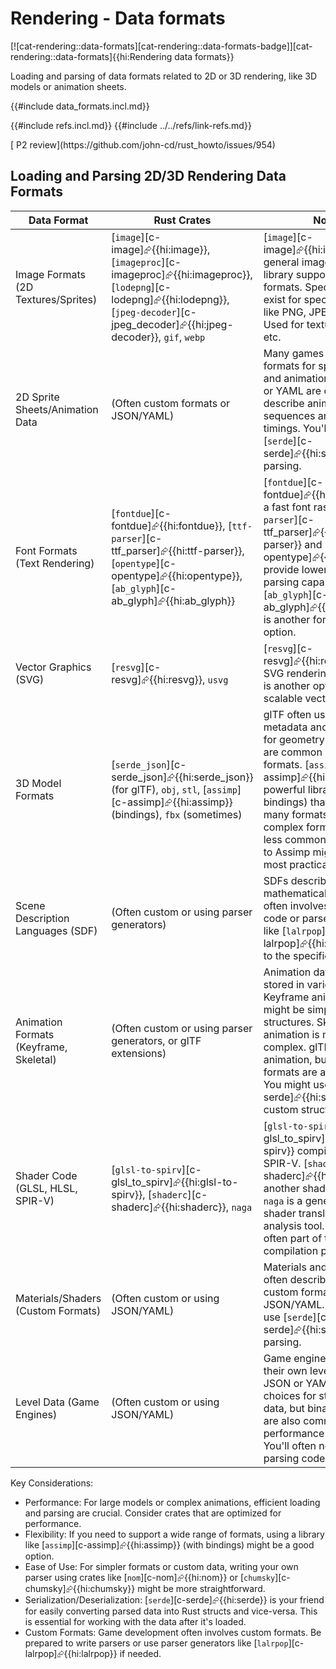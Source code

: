 # Rendering - Data formats

[![cat-rendering::data-formats][cat-rendering::data-formats-badge]][cat-rendering::data-formats]{{hi:Rendering data formats}}

Loading and parsing of data formats related to 2D or 3D rendering, like 3D models or animation sheets.

{{#include data_formats.incl.md}}

{{#include refs.incl.md}}
{{#include ../../refs/link-refs.md}}

<div class="hidden">
[ P2 review](https://github.com/john-cd/rust_howto/issues/954)

## Loading and Parsing 2D/3D Rendering Data Formats

| Data Format | Rust Crates | Notes |
|---|---|---|
| Image Formats (2D Textures/Sprites) | [`image`][c-image]⮳{{hi:image}}, [`imageproc`][c-imageproc]⮳{{hi:imageproc}}, [`lodepng`][c-lodepng]⮳{{hi:lodepng}}, [`jpeg-decoder`][c-jpeg_decoder]⮳{{hi:jpeg-decoder}}, `gif`, `webp` | [`image`][c-image]⮳{{hi:image}} is a general image processing library supporting many formats. Specialized crates exist for specific formats like PNG, JPEG, GIF, WebP. Used for textures, sprites, etc. |
| 2D Sprite Sheets/Animation Data | (Often custom formats or JSON/YAML) | Many games use custom formats for sprite sheets and animation data. JSON or YAML are often used to describe animation sequences and frame timings. You'll likely use [`serde`][c-serde]⮳{{hi:serde}} for parsing. |
| Font Formats (Text Rendering) | [`fontdue`][c-fontdue]⮳{{hi:fontdue}}, [`ttf-parser`][c-ttf_parser]⮳{{hi:ttf-parser}}, [`opentype`][c-opentype]⮳{{hi:opentype}}, [`ab_glyph`][c-ab_glyph]⮳{{hi:ab_glyph}} | [`fontdue`][c-fontdue]⮳{{hi:fontdue}} is a fast font rasterizer. [`ttf-parser`][c-ttf_parser]⮳{{hi:ttf-parser}} and [`opentype`][c-opentype]⮳{{hi:opentype}} provide lower-level font parsing capabilities. [`ab_glyph`][c-ab_glyph]⮳{{hi:ab_glyph}} is another font rendering option. |
| Vector Graphics (SVG) | [`resvg`][c-resvg]⮳{{hi:resvg}}, `usvg` | [`resvg`][c-resvg]⮳{{hi:resvg}} is an SVG rendering library. `usvg` is another option. Used for scalable vector graphics. |
| 3D Model Formats | [`serde_json`][c-serde_json]⮳{{hi:serde_json}} (for glTF), `obj`, `stl`, [`assimp`][c-assimp]⮳{{hi:assimp}} (bindings), `fbx` (sometimes) | glTF often uses JSON for metadata and binary data for geometry. `obj` and `stl` are common 3D model formats. [`assimp`][c-assimp]⮳{{hi:assimp}} is a powerful library (with Rust bindings) that supports many formats. FBX is a complex format; crates are less common and bindings to Assimp might be the most practical approach. |
| Scene Description Languages (SDF) | (Often custom or using parser generators) | SDFs describe 3D scenes mathematically. Parsing often involves custom code or parser generators like [`lalrpop`][c-lalrpop]⮳{{hi:lalrpop}} due to the specific syntax. |
| Animation Formats (Keyframe, Skeletal) | (Often custom or using parser generators, or glTF extensions) | Animation data can be stored in various ways. Keyframe animations might be simple data structures. Skeletal animation is more complex. glTF supports animation, but custom formats are also common. You might use [`serde`][c-serde]⮳{{hi:serde}} and custom structs. |
| Shader Code (GLSL, HLSL, SPIR-V) | [`glsl-to-spirv`][c-glsl_to_spirv]⮳{{hi:glsl-to-spirv}}, [`shaderc`][c-shaderc]⮳{{hi:shaderc}}, `naga` | [`glsl-to-spirv`][c-glsl_to_spirv]⮳{{hi:glsl-to-spirv}} compiles GLSL to SPIR-V. [`shaderc`][c-shaderc]⮳{{hi:shaderc}} is another shader compiler. `naga` is a general-purpose shader translation and analysis tool. Parsing is often part of the compilation process. |
| Materials/Shaders (Custom Formats) | (Often custom or using JSON/YAML) | Materials and shaders are often described using custom formats or JSON/YAML. You'll likely use [`serde`][c-serde]⮳{{hi:serde}} for parsing. |
| Level Data (Game Engines) | (Often custom or using JSON/YAML) | Game engines often use their own level formats. JSON or YAML are popular choices for storing level data, but binary formats are also common for performance reasons. You'll often need custom parsing code. |

Key Considerations:

* Performance: For large models or complex animations, efficient loading and parsing are crucial. Consider crates that are optimized for performance.
* Flexibility: If you need to support a wide range of formats, using a library like [`assimp`][c-assimp]⮳{{hi:assimp}} (with bindings) might be a good option.
* Ease of Use: For simpler formats or custom data, writing your own parser using crates like [`nom`][c-nom]⮳{{hi:nom}} or [`chumsky`][c-chumsky]⮳{{hi:chumsky}} might be more straightforward.
* Serialization/Deserialization: [`serde`][c-serde]⮳{{hi:serde}} is your friend for easily converting parsed data into Rust structs and vice-versa. This is essential for working with the data after it's loaded.
* Custom Formats: Game development often involves custom formats. Be prepared to write parsers or use parser generators like [`lalrpop`][c-lalrpop]⮳{{hi:lalrpop}} if needed.

</div>
